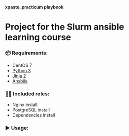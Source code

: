 **xpaste_practicum playbook**

# Project for the Slurm ansible learning course

### 📦 Requirements:
- CentOS 7
- <a href="https://www.python.org/downloads/">Python 3</a>
- <a href="https://pypi.org/project/Jinja2/">Jinja 2</a>
- <a href="https://docs.ansible.com/ansible/latest/installation_guide/intro_installation.html">Ansbile</a>


### 🧑‍🏭 Included roles:
 - Nginx install
 - PostgreSQL install 
 - Dependencies install

### ▶️ Usage:





